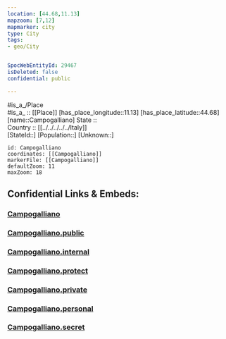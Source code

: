 ```yaml
---
location: [44.68,11.13] 
mapzoom: [7,12] 
mapmarker: city 
type: City
tags:
- geo/City


SpocWebEntityId: 29467
isDeleted: false
confidential: public

---
```

#is_a_/Place  
#is_a_ :: [[Place]] 
[has_place_longitude::11.13] 
[has_place_latitude::44.68] 
[name::Campogalliano] 
State ::  
Country :: [[../../../../../Italy]]  
[StateId::] 
[Population::] 
[Unknown::] 


```leaflet
id: Campogalliano
coordinates: [[Campogalliano]] 
markerFile: [[Campogalliano]] 
defaultZoom: 11 
maxZoom: 18
```


## Confidential Links & Embeds: 

### [Campogalliano](/_Standards/Earth/Continent/Europe/Europe~South/Italy/regions~Italy/Emilia-Romagna/Bologna.Province/City/Campogalliano.md) 

### [Campogalliano.public](/_public/Earth/Continent/Europe/Europe~South/Italy/regions~Italy/Emilia-Romagna/Bologna.Province/City/Campogalliano.public.md) 

### [Campogalliano.internal](/_internal/Earth/Continent/Europe/Europe~South/Italy/regions~Italy/Emilia-Romagna/Bologna.Province/City/Campogalliano.internal.md) 

### [Campogalliano.protect](/_protect/Earth/Continent/Europe/Europe~South/Italy/regions~Italy/Emilia-Romagna/Bologna.Province/City/Campogalliano.protect.md) 

### [Campogalliano.private](/_private/Earth/Continent/Europe/Europe~South/Italy/regions~Italy/Emilia-Romagna/Bologna.Province/City/Campogalliano.private.md) 

### [Campogalliano.personal](/_personal/Earth/Continent/Europe/Europe~South/Italy/regions~Italy/Emilia-Romagna/Bologna.Province/City/Campogalliano.personal.md) 

### [Campogalliano.secret](/_secret/Earth/Continent/Europe/Europe~South/Italy/regions~Italy/Emilia-Romagna/Bologna.Province/City/Campogalliano.secret.md)

